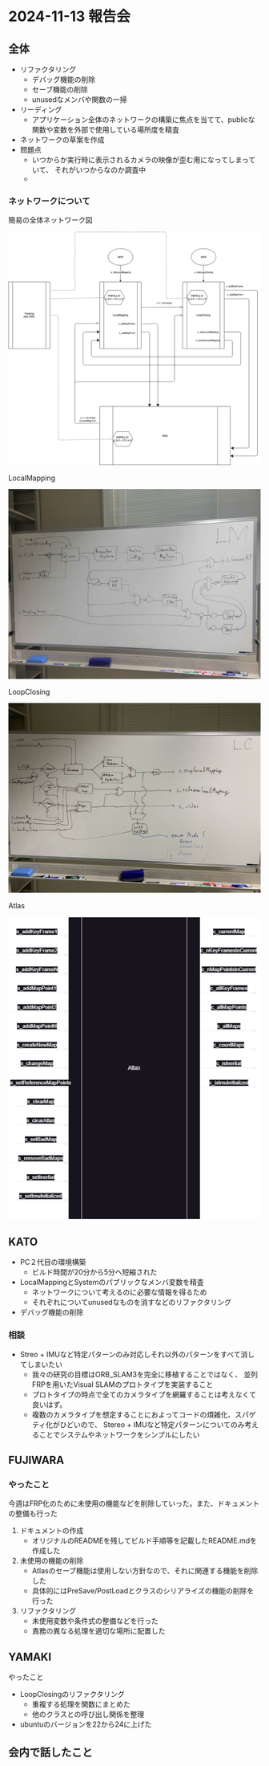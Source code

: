 # 2024-11-13 報告会

## 全体

- リファクタリング
  - デバッグ機能の削除
  - セーブ機能の削除
  - unusedなメンバや関数の一掃
- リーディング
  - アプリケーション全体のネットワークの構築に焦点を当てて、publicな関数や変数を外部で使用している場所度を精査
- ネットワークの草案を作成
- 問題点
  - いつからか実行時に表示されるカメラの映像が歪む用になってしまっていて、
    それがいつからなのか調査中
  -

### ネットワークについて

簡易の全体ネットワーク図

![](../images/orb-slam-network.png)

LocalMapping

![](../images/localmapping.png)

LoopClosing

![](../images/loopclosing.png)

Atlas

![](../images/atlas.png)

## KATO

- PC２代目の環境構築
  - ビルド時間が20分から5分ヘ短縮された
- LocalMappingとSystemのパブリックなメンバ変数を精査
  - ネットワークについて考えるのに必要な情報を得るため
  - それぞれについてunusedなものを消すなどのリファクタリング
- デバッグ機能の削除

### 相談

- Streo + IMUなど特定パターンのみ対応しそれ以外のパターンをすべて消してしまいたい
  - 我々の研究の目標はORB_SLAM3を完全に移植することではなく、 並列FRPを用いたVisual SLAMのプロトタイプを実装すること
  - プロトタイプの時点で全てのカメラタイプを網羅することは考えなくて良いはず。
  - 複数のカメラタイプを想定することにおよってコードの煩雑化、スパゲティ化がひどいので、
    Stereo + IMUなど特定パターンについてのみ考えることでシステムやネットワークをシンプルにしたい

## FUJIWARA

### やったこと

今週はFRP化のために未使用の機能などを削除していった。また、ドキュメントの整備も行った

1. ドキュメントの作成
   - オリジナルのREADMEを残してビルド手順等を記載したREADME.mdを作成した
2. 未使用の機能の削除
   - Atlasのセーブ機能は使用しない方針なので、それに関連する機能を削除した
   - 具体的にはPreSave/PostLoadとクラスのシリアライズの機能の削除を行った
3. リファクタリング
   - 未使用変数や条件式の整備などを行った
   - 責務の異なる処理を適切な場所に配置した

## YAMAKI

やったこと

- LoopClosingのリファクタリング
  - 重複する処理を関数にまとめた
  - 他のクラスとの呼び出し関係を整理
- ubuntuのバージョンを22から24に上げた

## 会内で話したこと
